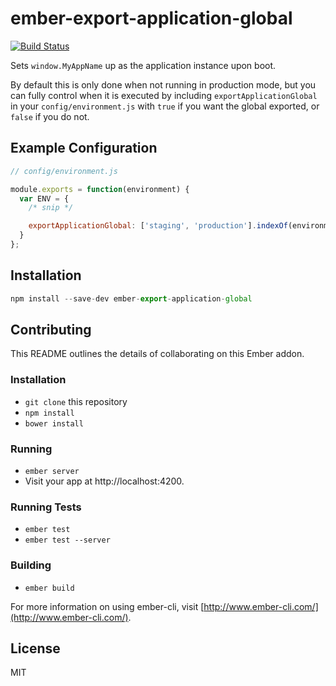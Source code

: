 # ember-export-application-global

[![Build Status](https://travis-ci.org/rwjblue/ember-export-application-global.svg?branch=master)](https://travis-ci.org/rwjblue/ember-export-application-global)

Sets `window.MyAppName` up as the application instance upon boot.

By default this is only done when not running in production mode, but you can fully
control when it is executed by including `exportApplicationGlobal` in your `config/environment.js`
with `true` if you want the global exported, or `false` if you do not.

## Example Configuration

```javascript
// config/environment.js

module.exports = function(environment) {
  var ENV = {
    /* snip */

    exportApplicationGlobal: ['staging', 'production'].indexOf(environment) === -1
  }
};
```

## Installation

```javascript
npm install --save-dev ember-export-application-global
```

## Contributing

This README outlines the details of collaborating on this Ember addon.

### Installation

* `git clone` this repository
* `npm install`
* `bower install`

### Running

* `ember server`
* Visit your app at http://localhost:4200.

### Running Tests

* `ember test`
* `ember test --server`

### Building

* `ember build`

For more information on using ember-cli, visit [http://www.ember-cli.com/](http://www.ember-cli.com/).

## License

MIT
